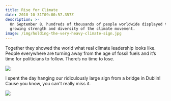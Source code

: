 ```yaml
---
title: Rise for Climate
date: 2018-10-31T09:00:57.357Z
description: >-
  On September 8, hundreds of thousands of people worldwide displayed the
  growing strength and diversity of the climate movement.
image: /img/holding-the-very-heavy-climate-sign.jpg
---
```

Together they showed the world what real climate leadership looks like. People everywhere are turning away from the age of fossil fuels and it’s time for politicians to follow. There’s no time to lose.

![](/img/the-huge-sign-in-place-on-the-bridge.jpg)

I spent the day hanging our ridiculously large sign from a bridge in Dublin! Cause you know, you can't really miss it.

![](/img/me-giving-orders-probably.jpg)
